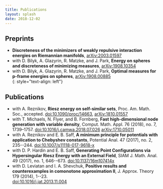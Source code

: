 ```yaml
---
title: Publications
layout: splash
date: 2018-12-02
---
```


## Preprints
* **Discreteness of the minimizers of weakly repulsive interaction energies on Riemannian manifolds**, 
[arXiv:2003.01597](https://arxiv.org/abs/2003.01597)<br>
* with D. Bilyk, A. Glazyrin, R. Matzke, and J. Park, **Energy on spheres and discreteness of minimizing measures**, 
[arXiv:1908.10354](https://arxiv.org/abs/1908.10354)<br>
* with D. Bilyk, A. Glazyrin, R. Matzke, and J. Park, **Optimal measures for p-frame energies on spheres**, 
  [arXiv:1908.00885](https://arxiv.org/abs/1908.00885)<br>
{: style="text-align: left"}
## Publications
* with A. Reznikov, **Riesz energy on self-similar sets**, Proc.  Am.  Math.  Soc., accepted. 
[doi:10.1090/proc/14663](https://doi.org/10.1090/proc/14663),
[arXiv:1810.01557](https://arxiv.org/abs/1810.01557)<br>
* with T. Michaels, N. Flyer, and B. Fornberg, **Fast high-dimensional node generation with variable density**, Comput. Math. Appl. 76 (2018), no. 7, 1739–1757. 
[doi:10.1016/j.camwa.2018.07.026](https://doi.org/10.1016/j.camwa.2018.07.026)
[arXiv:1710.05011](https://arxiv.org/abs/1710.05011)<br>
* with A. Reznikov and E. B. Saff, **A minimum principle for potentials with application to Chebyshev constants**, Potential Anal.  47  (2017),  no. 2, 235--244. 
[doi:10.1007/s11118-017-9618-x](https://doi.org/10.1007/s11118-017-9618-x) <br>
* with D. P. Hardin and E. B. Saff, **Generating Point Configurations via Hypersingular Riesz Energy with an External Field**, SIAM J. Math. Anal.  49  (2017),  no. 1, 646--673. 
[doi:10.1137/16m107414x](https://doi.org/10.1137/16M107414X)<br>
* with D. Leviatan and I. A. Shevchuk, **Positive results and counterexamples in comonotone approximation II**, J. Approx. Theory  179  (2014), 1--23.  
[doi:10.1016/j.jat.2013.11.004](https://doi.org/10.1016/j.jat.2013.11.004)<br>
